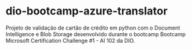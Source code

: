 # dio-bootcamp-azure-translator
Projeto de validação de cartão de crédito em python com o Document Intelligence e Blob Storage desenvolvido durante o bootcamp Bootcamp Microsoft Certification Challenge #1 - AI 102 da DIO.
